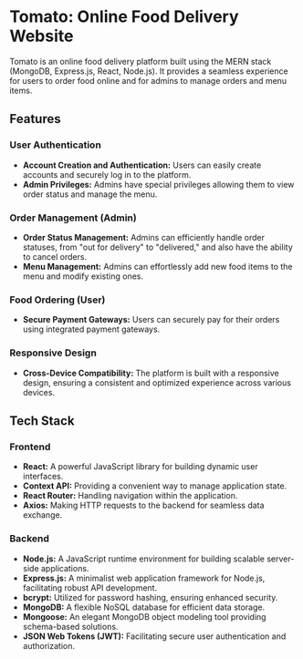 # Tomato: Online Food Delivery Website

Tomato is an online food delivery platform built using the MERN stack (MongoDB, Express.js, React, Node.js). It provides a seamless experience for users to order food online and for admins to manage orders and menu items.

## Features

### User Authentication

-   **Account Creation and Authentication:** Users can easily create accounts and securely log in to the platform.
-   **Admin Privileges:** Admins have special privileges allowing them to view order status and manage the menu.

### Order Management (Admin)

-   **Order Status Management:** Admins can efficiently handle order statuses, from "out for delivery" to "delivered," and also have the ability to cancel orders.
-   **Menu Management:** Admins can effortlessly add new food items to the menu and modify existing ones.

### Food Ordering (User)

-   **Secure Payment Gateways:** Users can securely pay for their orders using integrated payment gateways.

### Responsive Design

-   **Cross-Device Compatibility:** The platform is built with a responsive design, ensuring a consistent and optimized experience across various devices.

## Tech Stack

### Frontend

-   **React:** A powerful JavaScript library for building dynamic user interfaces.
-   **Context API:** Providing a convenient way to manage application state.
-   **React Router:** Handling navigation within the application.
-   **Axios:** Making HTTP requests to the backend for seamless data exchange.

### Backend

-   **Node.js:** A JavaScript runtime environment for building scalable server-side applications.
-   **Express.js:** A minimalist web application framework for Node.js, facilitating robust API development.
-   **bcrypt:** Utilized for password hashing, ensuring enhanced security.
-   **MongoDB:** A flexible NoSQL database for efficient data storage.
-   **Mongoose:** An elegant MongoDB object modeling tool providing schema-based solutions.
-   **JSON Web Tokens (JWT):** Facilitating secure user authentication and authorization.
